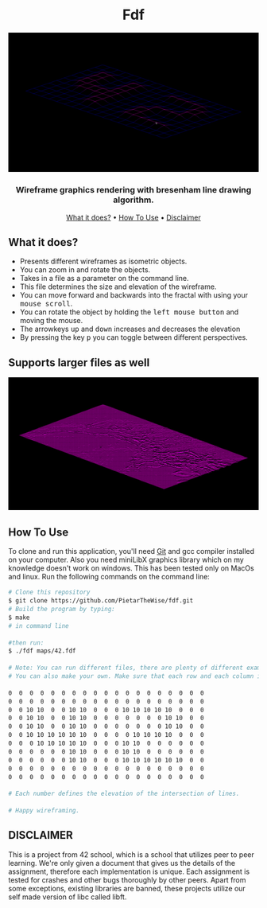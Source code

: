 <h1 align="center">
  <br>
    Fdf
  <br>
</h1>

<div align="center">
  <img src="screenshots/42_cropped_fdf.gif"></img>
</div>

<h3 align="center">Wireframe graphics rendering with bresenham line drawing algorithm.</h3>

<p align="center">
  <a href="#what-it-does">What it does?</a> •
  <a href="#how-to-use">How To Use</a> •
  <a href="#disclaimer">Disclaimer</a>
</p>


## What it does?

* Presents different wireframes as isometric objects.
* You can zoom in and rotate the objects.
* Takes in a file as a parameter on the command line.
* This file determines the size and elevation of the wireframe.
* You can move forward and backwards into the fractal with using your <kbd>mouse scroll</kbd>.
* You can rotate the object by holding the <kbd>left mouse button</kbd> and moving the mouse.
* The arrowkeys <kbd>up</kbd> and <kbd>down</kbd> increases and decreases the elevation
* By pressing the key <kbd>p</kbd> you can toggle between different perspectives.


## Supports larger files as well


<img src="screenshots/cropped_fdf.gif"></img>


## How To Use

To clone and run this application, you'll need [Git](https://git-scm.com) and gcc compiler installed on your computer. Also you need miniLibX graphics library which on my knowledge doesn't work on windows. This has been tested only on MacOs and linux. Run the following commands on the command line:

```bash
# Clone this repository
$ git clone https://github.com/PietarTheWise/fdf.git
# Build the program by typing:
$ make
# in command line

#then run:
$ ./fdf maps/42.fdf

# Note: You can run different files, there are plenty of different examples on the /maps folder.
# You can also make your own. Make sure that each row and each column is same length. For example, take a look at the content of 42.fdf:

0  0  0  0  0  0  0  0  0  0  0  0  0  0  0  0  0  0  0
0  0  0  0  0  0  0  0  0  0  0  0  0  0  0  0  0  0  0
0  0 10 10  0  0 10 10  0  0  0 10 10 10 10 10  0  0  0
0  0 10 10  0  0 10 10  0  0  0  0  0  0  0 10 10  0  0
0  0 10 10  0  0 10 10  0  0  0  0  0  0  0 10 10  0  0
0  0 10 10 10 10 10 10  0  0  0  0 10 10 10 10  0  0  0
0  0  0 10 10 10 10 10  0  0  0 10 10  0  0  0  0  0  0
0  0  0  0  0  0 10 10  0  0  0 10 10  0  0  0  0  0  0
0  0  0  0  0  0 10 10  0  0  0 10 10 10 10 10 10  0  0
0  0  0  0  0  0  0  0  0  0  0  0  0  0  0  0  0  0  0
0  0  0  0  0  0  0  0  0  0  0  0  0  0  0  0  0  0  0

# Each number defines the elevation of the intersection of lines. 

# Happy wireframing.
```

## DISCLAIMER

<p>
This is a project from 42 school, which is a school that utilizes peer to peer learning.
We're only given a document that gives us the details of the assignment, therefore each implementation
is unique. Each assignment is tested for crashes and other bugs thoroughly by other peers. Apart from some exceptions, existing
libraries are banned, these projects utilize our self made version of libc called libft.
</p>
